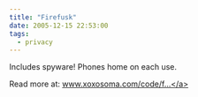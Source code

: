 ```yaml
---
title: "Firefusk"
date: 2005-12-15 22:53:00
tags: 
  - privacy
---
```


Includes spyware! Phones home on each use.

Read more at: <a href="http://www.xoxosoma.com/code/firefusk/">www.xoxosoma.com/code/f...</a>